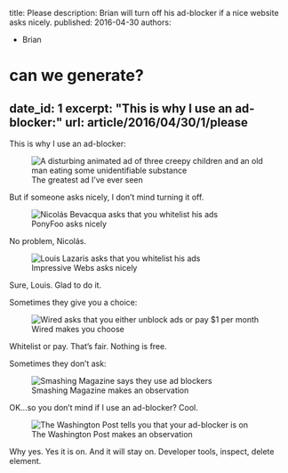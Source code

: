 title: Please
description: Brian will turn off his ad-blocker if a nice website asks nicely.
published: 2016-04-30
authors:
  - Brian

# can we generate?
date_id: 1
excerpt: "This is why I use an ad-blocker:"
url: article/2016/04/30/1/please
---
This is why I use an ad-blocker:

<figure>  <img alt="A disturbing animated ad of three creepy children and an old man eating some unidentifiable substance" src="https://s3.amazonaws.com/cdn.koser.us/img/journal/2016-04-30-blocker-oorah.gif" />  <figcaption>The greatest ad I’ve ever seen</figcaption>  </figure>  

But if someone asks nicely, I don’t mind turning it off.

<figure>  <img alt="Nicolás Bevacqua asks that you whitelist his ads" src="https://s3.amazonaws.com/cdn.koser.us/img/journal/2016-04-30-blocker-pony-foo.png" />  <figcaption>PonyFoo asks nicely</figcaption>  </figure>  

No problem, Nicolás.

<figure>  <img alt="Louis Lazaris asks that you whitelist his ads" src="https://s3.amazonaws.com/cdn.koser.us/img/journal/2016-04-30-blocker-impressive-webs.png" />  <figcaption>Impressive Webs asks nicely</figcaption>  </figure>  

Sure, Louis. Glad to do it.

Sometimes they give you a choice:

<figure>  <img alt="Wired asks that you either unblock ads or pay $1 per month" src="https://s3.amazonaws.com/cdn.koser.us/img/journal/2016-04-30-blocker-wired.png" />  <figcaption>Wired makes you choose</figcaption>  </figure>  

Whitelist or pay. That’s fair. Nothing is free.

Sometimes they don’t ask:
<figure>  <img alt="Smashing Magazine says they use ad blockers" src="https://s3.amazonaws.com/cdn.koser.us/img/journal/2016-04-30-blocker-smashing-magazine.png" />  <figcaption>Smashing Magazine makes an observation</figcaption>  </figure>

OK…so you don’t mind if I use an ad-blocker? Cool.

<figure>  <img alt="The Washington Post tells you that your ad-blocker is on" src="https://s3.amazonaws.com/cdn.koser.us/img/journal/2016-04-30-blocker-washington-post.png" />  <figcaption>The Washington Post makes an observation</figcaption>  </figure>  

Why yes. Yes it is on. And it will stay on. Developer tools, inspect, delete element.
